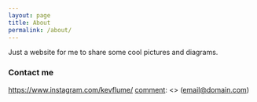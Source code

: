 ```yaml
---
layout: page
title: About
permalink: /about/
---
```


Just a website for me to share some cool pictures and diagrams.

[comment]: <> (### More Information)

[comment]: <> (A place to include any other types of information that you'd like to include about yourself.)

### Contact me

https://www.instagram.com/kevflume/
[comment]: <> ([email@domain.com](mailto:email@domain.com))

